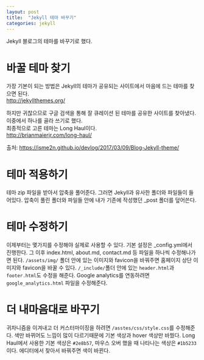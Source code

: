 ```yaml
---
layout: post
title:  "Jekyll 테마 바꾸기"
categories: jekyll
---
```


Jekyll 블로그의 테마를 바꾸기로 했다.

# 바꿀 테마 찾기

가장 기본이 되는 방법은 Jekyll의 테마가 공유되는 사이트에서 마음에 드는 테마를 찾으면 된다. <br>
<http://jekyllthemes.org/>

하지만 귀찮으므로 구글 검색을 통해 잘 큐레이션 된 테마를 공유한 사이트를 찾아냈다. 이중에서 하나를 골라 쓰기로 했다. <br>
최종적으로 고른 테마는 Long Haul이다. <br>
<http://brianmaierjr.com/long-haul/>

출처: <https://isme2n.github.io/devlog/2017/03/09/Blog-Jekyll-theme/>

# 테마 적용하기

테마 zip 파일을 받아서 압축을 풀어준다. 
그러면 Jekyll과 유사한 폴더와 파일들이 들어있다. 
압축이 풀린 폴더와 파일들 안에 내가 기존에 작성했던 _post 폴더를 덮어쓴다.

# 테마 수정하기

이제부터는 몇가지를 수정해야 실제로 사용할 수 있다. 
기본 설정은 _config.yml에서 진행한다. 
그 이후 index.html, about.md, contact.md 등 파일을 하나씩 수정해나가면 된다. 
`/assets/img/` 폴더 안에 있는 이미지와 favicon을 바꿔주면 홈페이지 상단 이미지와 favicon을 바꿀 수 있다. 
`/_include/`폴더 안에 있는 `header.html`과 `footer.html`도 수정을 해준다. 
Google analytics를 연동하려면 `google_analytics.html` 파일을 수정해준다.

# 더 내마음대로 바꾸기

귀차니즘을 이겨내고 더 커스터마이징을 하려면 `/asstes/css/style.css`를 수정해준다. 
색만 바뀌어도 느낌이 많이 다르기때문에 기본 색상과 hover 색상만 바꿨다. 
Long Haul에서 사용한 기본 색상은 `#2e8b57`, 마우스 오버 했을 때 나타나는 색상은 `#1b5233`이다. 
에디터에서 찾아서 바꿔주면 색이 바뀐다.
